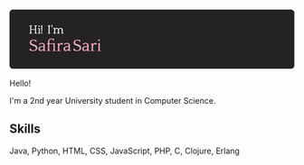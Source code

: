 ### 

![Header](./github-header-image.png)

Hello! 

I'm a 2nd year University student in Computer Science.


## Skills
Java, Python, HTML, CSS, JavaScript, PHP, C, Clojure, Erlang

<!--
**SafiraSari/SafiraSari** is a ✨ _special_ ✨ repository because its `README.md` (this file) appears on your GitHub profile.

Here are some ideas to get you started:

- 🔭 I’m currently working on ...
- 🌱 I’m currently learning ...
- 👯 I’m looking to collaborate on ...
- 🤔 I’m looking for help with ...
- 💬 Ask me about ...
- 📫 How to reach me: ...
- 😄 Pronouns: ...
- ⚡ Fun fact: ...
-->
